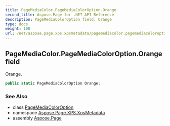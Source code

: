 ```yaml
---
title: PageMediaColor.PageMediaColorOption.Orange
second_title: Aspose.Page for .NET API Reference
description: PageMediaColorOption field. Orange
type: docs
weight: 100
url: /net/aspose.page.xps.xpsmetadata/pagemediacolor.pagemediacoloroption/orange/
---
```

## PageMediaColor.PageMediaColorOption.Orange field

Orange.

```csharp
public static PageMediaColorOption Orange;
```

### See Also

* class [PageMediaColorOption](../)
* namespace [Aspose.Page.XPS.XpsMetadata](../../pagemediacolor.pagemediacoloroption/)
* assembly [Aspose.Page](../../../)


